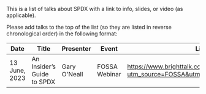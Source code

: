 This is a list of talks about SPDX with a link to info, slides, or video (as applicable). 

Please add talks to the top of the list (so they are listed in reverse chronological order) in the following format:

| Date | Title | Presenter | Event | Link to Slides/Video |
|--|--|--|--|--|
|13 June, 2023|An Insider’s Guide to SPDX|Gary O'Neall|FOSSA Webinar|https://www.brighttalk.com/webcast/17752/584752?utm_source=FOSSA&utm_medium=events&utm_campaign=584752|
